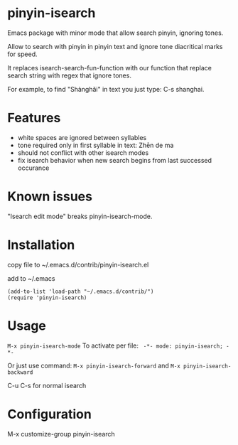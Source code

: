 # pinyin-isearch
Emacs package with minor mode that allow search pinyin, ignoring tones.

Allow to search with pinyin in pinyin text and ignore tone diacritical marks for speed.

It replaces isearch-search-fun-function with our function that replace search string with regex that ignore tones.

For example, to find "Shànghǎi" in text you just type: C-s shanghai.

# Features
- white spaces are ignored between syllables
- tone required only in first syllable in text: Zhēn de ma
- should not conflict with other isearch modes
- fix isearch behavior when new search begins from last successed occurance

# Known issues
"Isearch edit mode" breaks pinyin-isearch-mode.

# Installation
copy file to ~/.emacs.d/contrib/pinyin-isearch.el

add to ~/.emacs

```elisp
(add-to-list 'load-path "~/.emacs.d/contrib/")
(require 'pinyin-isearch)
```

# Usage
``` M-x pinyin-isearch-mode ``` To activate per file: ```  -*- mode: pinyin-isearch; -*- ```

Or just use command: ``` M-x pinyin-isearch-forward ``` and ``` M-x pinyin-isearch-backward ```

C-u C-s for normal isearch

# Configuration
M-x customize-group pinyin-isearch
